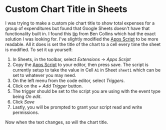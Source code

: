 # Custom Chart Title in Sheets

I was trying to make a custom pie chart title to show total expenses for a group of expenditures but found that Google Sheets doesn't have that functionality built in. I found this [tip](https://benlcollins.kit.com/posts/sheets-tip-272-dynamic-chart-heading-in-sheets) from Ben Collins which had the exact solution I was looking for. I've slightly modified the [Apps Script](./sheets_custom_chart_title.gs) to be more readable. All it does is set the title of the chart to a cell every time the sheet is modified. To set it up yourself:

1. In Sheets, in the toolbar, select *Extensions* -> *Apps Script*
2. Copy the [Apps Script](./sheets_custom_chart_title.gs) to your editor, then press save. The script is currently setup to take the value in Cell `A1` in Sheet `sheet1` which can be set to whatever you may need.
3. On the left menu from the code editor, select *Triggers*.
4. Click on the *+ Add Trigger* button.
5. The trigger should be set to the script you are using with the event type being *On edit*.
6. Click *Save*
7. Lastly, you will be prompted to grant your script read and write permissions.

Now when the text changes, so will the chart title.
